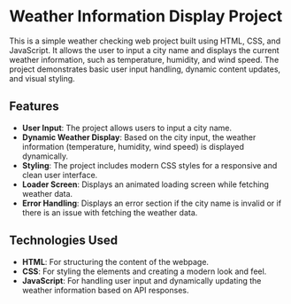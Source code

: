 # Weather Information Display Project

This is a simple weather checking web project built using HTML, CSS, and JavaScript. It allows the user to input a city name and displays the current weather information, such as temperature, humidity, and wind speed. The project demonstrates basic user input handling, dynamic content updates, and visual styling.

## Features

- **User Input**: The project allows users to input a city name.
- **Dynamic Weather Display**: Based on the city input, the weather information (temperature, humidity, wind speed) is displayed dynamically.
- **Styling**: The project includes modern CSS styles for a responsive and clean user interface.
- **Loader Screen**: Displays an animated loading screen while fetching weather data.
- **Error Handling**: Displays an error section if the city name is invalid or if there is an issue with fetching the weather data.

## Technologies Used

- **HTML**: For structuring the content of the webpage.
- **CSS**: For styling the elements and creating a modern look and feel.
- **JavaScript**: For handling user input and dynamically updating the weather information based on API responses.

